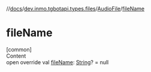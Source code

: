 //[docs](../../../index.md)/[dev.inmo.tgbotapi.types.files](../index.md)/[AudioFile](index.md)/[fileName](file-name.md)



# fileName  
[common]  
Content  
open override val [fileName](file-name.md): [String](https://kotlinlang.org/api/latest/jvm/stdlib/kotlin/-string/index.html)? = null  



